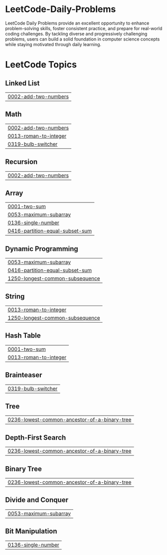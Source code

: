 # LeetCode-Daily-Problems
LeetCode Daily Problems provide an excellent opportunity to enhance problem-solving skills, foster consistent practice, and prepare for real-world coding challenges. By tackling diverse and progressively challenging problems, users can build a solid foundation in computer science concepts while staying motivated through daily learning.

<!---LeetCode Topics Start-->
# LeetCode Topics
## Linked List
|  |
| ------- |
| [0002-add-two-numbers](https://github.com/abhishek252003/LeetCode-Daily-Problems/tree/master/0002-add-two-numbers) |
## Math
|  |
| ------- |
| [0002-add-two-numbers](https://github.com/abhishek252003/LeetCode-Daily-Problems/tree/master/0002-add-two-numbers) |
| [0013-roman-to-integer](https://github.com/abhishek252003/LeetCode-Daily-Problems/tree/master/0013-roman-to-integer) |
| [0319-bulb-switcher](https://github.com/abhishek252003/LeetCode-Daily-Problems/tree/master/0319-bulb-switcher) |
## Recursion
|  |
| ------- |
| [0002-add-two-numbers](https://github.com/abhishek252003/LeetCode-Daily-Problems/tree/master/0002-add-two-numbers) |
## Array
|  |
| ------- |
| [0001-two-sum](https://github.com/abhishek252003/LeetCode-Daily-Problems/tree/master/0001-two-sum) |
| [0053-maximum-subarray](https://github.com/abhishek252003/LeetCode-Daily-Problems/tree/master/0053-maximum-subarray) |
| [0136-single-number](https://github.com/abhishek252003/LeetCode-Daily-Problems/tree/master/0136-single-number) |
| [0416-partition-equal-subset-sum](https://github.com/abhishek252003/LeetCode-Daily-Problems/tree/master/0416-partition-equal-subset-sum) |
## Dynamic Programming
|  |
| ------- |
| [0053-maximum-subarray](https://github.com/abhishek252003/LeetCode-Daily-Problems/tree/master/0053-maximum-subarray) |
| [0416-partition-equal-subset-sum](https://github.com/abhishek252003/LeetCode-Daily-Problems/tree/master/0416-partition-equal-subset-sum) |
| [1250-longest-common-subsequence](https://github.com/abhishek252003/LeetCode-Daily-Problems/tree/master/1250-longest-common-subsequence) |
## String
|  |
| ------- |
| [0013-roman-to-integer](https://github.com/abhishek252003/LeetCode-Daily-Problems/tree/master/0013-roman-to-integer) |
| [1250-longest-common-subsequence](https://github.com/abhishek252003/LeetCode-Daily-Problems/tree/master/1250-longest-common-subsequence) |
## Hash Table
|  |
| ------- |
| [0001-two-sum](https://github.com/abhishek252003/LeetCode-Daily-Problems/tree/master/0001-two-sum) |
| [0013-roman-to-integer](https://github.com/abhishek252003/LeetCode-Daily-Problems/tree/master/0013-roman-to-integer) |
## Brainteaser
|  |
| ------- |
| [0319-bulb-switcher](https://github.com/abhishek252003/LeetCode-Daily-Problems/tree/master/0319-bulb-switcher) |
## Tree
|  |
| ------- |
| [0236-lowest-common-ancestor-of-a-binary-tree](https://github.com/abhishek252003/LeetCode-Daily-Problems/tree/master/0236-lowest-common-ancestor-of-a-binary-tree) |
## Depth-First Search
|  |
| ------- |
| [0236-lowest-common-ancestor-of-a-binary-tree](https://github.com/abhishek252003/LeetCode-Daily-Problems/tree/master/0236-lowest-common-ancestor-of-a-binary-tree) |
## Binary Tree
|  |
| ------- |
| [0236-lowest-common-ancestor-of-a-binary-tree](https://github.com/abhishek252003/LeetCode-Daily-Problems/tree/master/0236-lowest-common-ancestor-of-a-binary-tree) |
## Divide and Conquer
|  |
| ------- |
| [0053-maximum-subarray](https://github.com/abhishek252003/LeetCode-Daily-Problems/tree/master/0053-maximum-subarray) |
## Bit Manipulation
|  |
| ------- |
| [0136-single-number](https://github.com/abhishek252003/LeetCode-Daily-Problems/tree/master/0136-single-number) |
<!---LeetCode Topics End-->